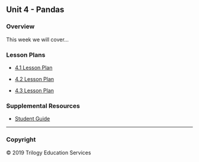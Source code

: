## Unit 4 - Pandas

### Overview

This week we will cover...

### Lesson Plans

* [4.1 Lesson Plan](1/LessonPlan.md)

* [4.2 Lesson Plan](2/LessonPlan.md)

* [4.3 Lesson Plan](3/LessonPlan.md)


### Supplemental Resources

* [Student Guide](Supplemental/StudentGuide.md)

- - -

### Copyright

© 2019 Trilogy Education Services
